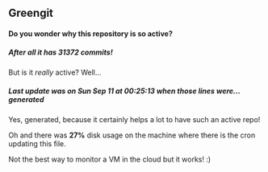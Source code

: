 ## Greengit

#### Do you wonder why this repository is so active?

##### After all it has 31372 commits!

But is it *really* active? Well...

##### Last update was on Sun Sep 11 at 00:25:13 when those lines were... generated

Yes, generated, because it certainly helps a lot to have such an active repo!

Oh and there was **27%** disk usage on the machine
where there is the cron updating this file.

Not the best way to monitor a VM in the cloud but it works! :)
